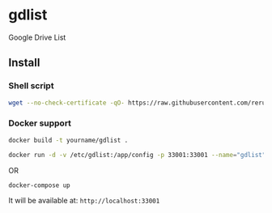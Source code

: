 # gdlist

Google Drive List


## Install
### Shell script
````bash
wget --no-check-certificate -qO- https://raw.githubusercontent.com/reruin/gdlist/master/install.sh | bash
````

### Docker support
````bash
docker build -t yourname/gdlist .

docker run -d -v /etc/gdlist:/app/config -p 33001:33001 --name="gdlist" yourname/gdlist
````

OR

````bash
docker-compose up
````

It will be available at: `http://localhost:33001`
